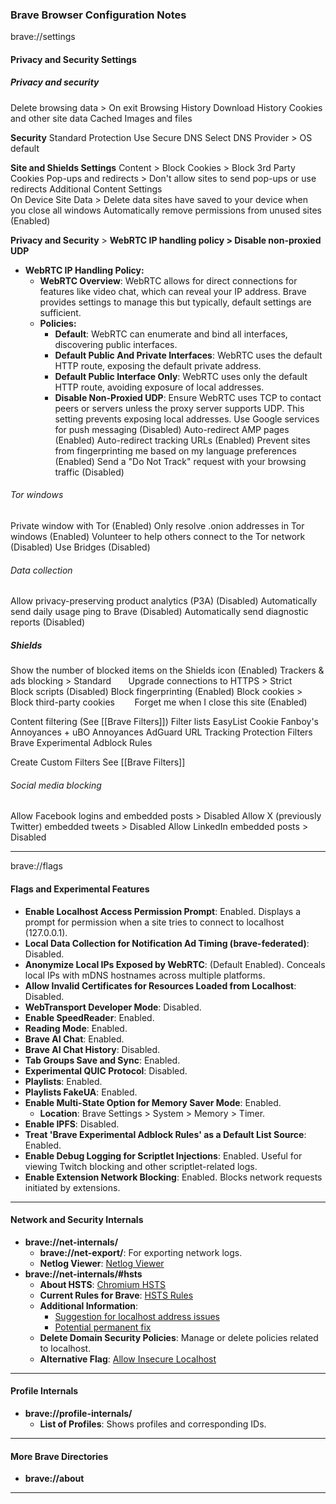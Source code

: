 ### Brave Browser Configuration Notes

brave://settings
#### Privacy and Security Settings
##### Privacy and security
Delete browsing data > On exit
	Browsing History
	Download History
	Cookies and other site data
	Cached Images and files

**Security**
	Standard Protection
	Use Secure DNS
	Select DNS Provider > OS default
	
**Site and Shields Settings**
	Content >
		Block Cookies > Block 3rd Party Cookies
		Pop-ups and redirects > Don't allow sites to send pop-ups or use redirects
	Additional Content Settings  
		On Device Site Data > Delete data sites have saved to your device when you close all windows
	Automatically remove permissions from unused sites (Enabled)

**Privacy and Security** > **WebRTC IP handling policy > Disable non-proxied UDP**
- **WebRTC IP Handling Policy:**
  - **WebRTC Overview**: WebRTC allows for direct connections for features like video chat, which can reveal your IP address. Brave provides settings to manage this but typically, default settings are sufficient.
  - **Policies:**
    - **Default**: WebRTC can enumerate and bind all interfaces, discovering public interfaces.
    - **Default Public And Private Interfaces**: WebRTC uses the default HTTP route, exposing the default private address.
    - **Default Public Interface Only**: WebRTC uses only the default HTTP route, avoiding exposure of local addresses.
    - **Disable Non-Proxied UDP**: Ensure WebRTC uses TCP to contact peers or servers unless the proxy server supports UDP. This setting prevents exposing local addresses.
Use Google services for push messaging (Disabled)
Auto-redirect AMP pages (Enabled)
Auto-redirect tracking URLs (Enabled)
Prevent sites from fingerprinting me based on my language preferences (Enabled)
Send a "Do Not Track" request with your browsing traffic (Disabled)
###### Tor windows
Private window with Tor (Enabled)
Only resolve .onion addresses in Tor windows (Enabled)
Volunteer to help others connect to the Tor network (Disabled)
Use Bridges (Disabled)
###### Data collection
Allow privacy-preserving product analytics (P3A) (Disabled)
Automatically send daily usage ping to Brave (Disabled)
Automatically send diagnostic reports (Disabled)

##### Shields 
Show the number of blocked items on the Shields icon (Enabled)
Trackers & ads blocking > Standard      
Upgrade connections to HTTPS > Strict      
Block scripts (Disabled)
Block fingerprinting (Enabled)
Block cookies > Block third-party cookies       
Forget me when I close this site (Enabled)

Content filtering (See [[Brave Filters]])
Filter lists
	EasyList Cookie
	Fanboy's Annoyances + uBO Annoyances
	AdGuard URL Tracking Protection Filters
	Brave Experimental Adblock Rules

Create Custom Filters 
	See [[Brave Filters]]
###### Social media blocking
Allow Facebook logins and embedded posts > Disabled
Allow X (previously Twitter) embedded tweets > Disabled
Allow LinkedIn embedded posts > Disabled

---

brave://flags
#### Flags and Experimental Features
- **Enable Localhost Access Permission Prompt**: Enabled. Displays a prompt for permission when a site tries to connect to localhost (127.0.0.1).
- **Local Data Collection for Notification Ad Timing (brave-federated)**: Disabled.
- **Anonymize Local IPs Exposed by WebRTC**: (Default Enabled). Conceals local IPs with mDNS hostnames across multiple platforms.
- **Allow Invalid Certificates for Resources Loaded from Localhost**: Disabled.
- **WebTransport Developer Mode**: Disabled.
- **Enable SpeedReader**: Enabled.
- **Reading Mode**: Enabled.
- **Brave AI Chat**: Enabled.
- **Brave AI Chat History**: Disabled.
- **Tab Groups Save and Sync**: Enabled.
- **Experimental QUIC Protocol**: Disabled.
- **Playlists**: Enabled.
- **Playlists FakeUA**: Enabled.
- **Enable Multi-State Option for Memory Saver Mode**: Enabled.
  - **Location**: Brave Settings > System > Memory > Timer.
- **Enable IPFS**: Disabled.
- **Treat 'Brave Experimental Adblock Rules' as a Default List Source**: Enabled.
- **Enable Debug Logging for Scriptlet Injections**: Enabled. Useful for viewing Twitch blocking and other scriptlet-related logs.
- **Enable Extension Network Blocking**: Enabled. Blocks network requests initiated by extensions.

---

#### Network and Security Internals
- **brave://net-internals/**
  - **brave://net-export/**: For exporting network logs.
  - **Netlog Viewer**: [Netlog Viewer](https://netlog-viewer.appspot.com/#import)
- **brave://net-internals/#hsts**
  - **About HSTS**: [Chromium HSTS](https://www.chromium.org/hsts/)
  - **Current Rules for Brave**: [HSTS Rules](https://source.chromium.org/chromium/chromium/src/+/main:net/http/transport_security_state_static.json)
  - **Additional Information**:
    - [Suggestion for localhost address issues](https://community.brave.com/t/cannot-use-http-localhost-8080/184736/6)
    - [Potential permanent fix](https://stackoverflow.com/questions/38968510/how-to-permanently-exclude-localhost-from-hsts-list-in-google-chrome)
  - **Delete Domain Security Policies**: Manage or delete policies related to localhost.
  - **Alternative Flag**: [Allow Insecure Localhost](chrome://flags/#allow-insecure-localhost)

---

#### Profile Internals
- **brave://profile-internals/**
  - **List of Profiles**: Shows profiles and corresponding IDs.

---
#### More Brave Directories
* **brave://about**

---

